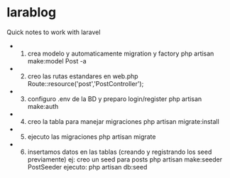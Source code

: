 # larablog
Quick notes to work with laravel

* 1) crea modelo y automaticamente migration y factory
php artisan  make:model Post -a

* 2) creo las rutas estandares en web.php
Route::resource('post','PostController');

* 3) configuro .env de la BD y preparo login/register
php artisan make:auth

* 4) creo la tabla para manejar migraciones
php artisan migrate:install

* 5) ejecuto las migraciones
php artisan migrate

* 6) insertamos datos en las tablas (creando y registrando los seed previamente)
ej: creo un seed para posts
     php artisan make:seeder PostSeeder
ejecuto: 
     php artisan db:seed
